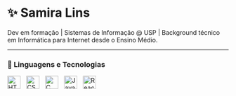 # ✨ Samira Lins

Dev em formação | Sistemas de Informação @ USP | Background técnico em Informática para Internet desde o Ensino Médio.

---
### 👾 Linguagens e Tecnologias
<img 
    align="left" 
    alt="HTML"
    title="HTML" 
    width="30px" 
    style="padding-right: 10px;" 
    src="https://cdn.jsdelivr.net/gh/devicons/devicon@latest/icons/html5/html5-original.svg" 
/>
<img 
    align="left" 
    alt="CSS" 
    title="CSS"
    width="30px" 
    style="padding-right: 10px;" 
    src="https://cdn.jsdelivr.net/gh/devicons/devicon@latest/icons/css3/css3-original.svg" 
/>
<img 
align="left" 
    alt="C" 
    title="C"
    width="30px" 
    style="padding-right: 10px;" 
src="https://cdn.jsdelivr.net/gh/devicons/devicon@latest/icons/c/c-original.svg" />
<img 
    align="left" 
    alt="JavaScript" 
    title="JavaScript"
    width="30px" 
    style="padding-right: 10px;" 
    src="https://cdn.jsdelivr.net/gh/devicons/devicon@latest/icons/javascript/javascript-original.svg" 
/>
<img 
    align="left" 
    alt="React"
    title="React" 
    width="30px" 
    style="padding-right: 10px;" 
  src="https://cdn.jsdelivr.net/gh/devicons/devicon@latest/icons/react/react-original.svg" />


